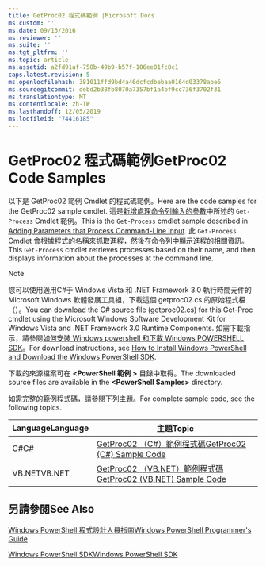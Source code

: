 ```yaml
---
title: GetProc02 程式碼範例 |Microsoft Docs
ms.custom: ''
ms.date: 09/13/2016
ms.reviewer: ''
ms.suite: ''
ms.tgt_pltfrm: ''
ms.topic: article
ms.assetid: a2fd91af-758b-49b9-b57f-106ee01fc8c1
caps.latest.revision: 5
ms.openlocfilehash: 381011ffd9bd4a46dcfcdbebaa0164d03378abe6
ms.sourcegitcommit: debd2b38fb8070a7357bf1a4bf9cc736f3702f31
ms.translationtype: MT
ms.contentlocale: zh-TW
ms.lasthandoff: 12/05/2019
ms.locfileid: "74416185"
---
```

# <a name="getproc02-code-samples"></a><span data-ttu-id="16eca-102">GetProc02 程式碼範例</span><span class="sxs-lookup"><span data-stu-id="16eca-102">GetProc02 Code Samples</span></span>

<span data-ttu-id="16eca-103">以下是 GetProc02 範例 Cmdlet 的程式碼範例。</span><span class="sxs-lookup"><span data-stu-id="16eca-103">Here are the code samples for the GetProc02 sample cmdlet.</span></span> <span data-ttu-id="16eca-104">這是[新增處理命令列輸入的參數](../cmdlet/adding-parameters-that-process-command-line-input.md)中所述的 `Get-Process` Cmdlet 範例。</span><span class="sxs-lookup"><span data-stu-id="16eca-104">This is the `Get-Process` cmdlet sample described in [Adding Parameters that Process Command-Line Input](../cmdlet/adding-parameters-that-process-command-line-input.md).</span></span> <span data-ttu-id="16eca-105">此 `Get-Process` Cmdlet 會根據程式的名稱來抓取進程，然後在命令列中顯示進程的相關資訊。</span><span class="sxs-lookup"><span data-stu-id="16eca-105">This `Get-Process` cmdlet retrieves processes based on their name, and then displays information about the processes at the command line.</span></span>

> [!NOTE]
> <span data-ttu-id="16eca-106">您可以使用適用C#于 Windows Vista 和 .NET Framework 3.0 執行時間元件的 Microsoft Windows 軟體發展工具組，下載這個 getproc02.cs 的原始程式檔（）。</span><span class="sxs-lookup"><span data-stu-id="16eca-106">You can download the C# source file (getproc02.cs) for this Get-Proc cmdlet using the Microsoft Windows Software Development Kit for Windows Vista and .NET Framework 3.0 Runtime Components.</span></span> <span data-ttu-id="16eca-107">如需下載指示，請參閱[如何安裝 Windows powershell 和下載 Windows POWERSHELL SDK](/powershell/scripting/developer/installing-the-windows-powershell-sdk)。</span><span class="sxs-lookup"><span data-stu-id="16eca-107">For download instructions, see [How to Install Windows PowerShell and Download the Windows PowerShell SDK](/powershell/scripting/developer/installing-the-windows-powershell-sdk).</span></span>
>
> <span data-ttu-id="16eca-108">下載的來源檔案可在 **\<PowerShell 範例 >** 目錄中取得。</span><span class="sxs-lookup"><span data-stu-id="16eca-108">The downloaded source files are available in the **\<PowerShell Samples>** directory.</span></span>

<span data-ttu-id="16eca-109">如需完整的範例程式碼，請參閱下列主題。</span><span class="sxs-lookup"><span data-stu-id="16eca-109">For complete sample code, see the following topics.</span></span>

|<span data-ttu-id="16eca-110">Language</span><span class="sxs-lookup"><span data-stu-id="16eca-110">Language</span></span>|<span data-ttu-id="16eca-111">主題</span><span class="sxs-lookup"><span data-stu-id="16eca-111">Topic</span></span>|
|--------------|-----------|
|<span data-ttu-id="16eca-112">C#</span><span class="sxs-lookup"><span data-stu-id="16eca-112">C#</span></span>|[<span data-ttu-id="16eca-113">GetProc02 （C#）範例程式碼</span><span class="sxs-lookup"><span data-stu-id="16eca-113">GetProc02 (C#) Sample Code</span></span>](./getproc02-csharp-sample-code.md)|
|<span data-ttu-id="16eca-114">VB.NET</span><span class="sxs-lookup"><span data-stu-id="16eca-114">VB.NET</span></span>|[<span data-ttu-id="16eca-115">GetProc02 （VB.NET）範例程式碼</span><span class="sxs-lookup"><span data-stu-id="16eca-115">GetProc02 (VB.NET) Sample Code</span></span>](./getproc02-vb-net-sample-code.md)|

## <a name="see-also"></a><span data-ttu-id="16eca-116">另請參閱</span><span class="sxs-lookup"><span data-stu-id="16eca-116">See Also</span></span>

[<span data-ttu-id="16eca-117">Windows PowerShell 程式設計人員指南</span><span class="sxs-lookup"><span data-stu-id="16eca-117">Windows PowerShell Programmer's Guide</span></span>](./windows-powershell-programmer-s-guide.md)

[<span data-ttu-id="16eca-118">Windows PowerShell SDK</span><span class="sxs-lookup"><span data-stu-id="16eca-118">Windows PowerShell SDK</span></span>](../windows-powershell-reference.md)
